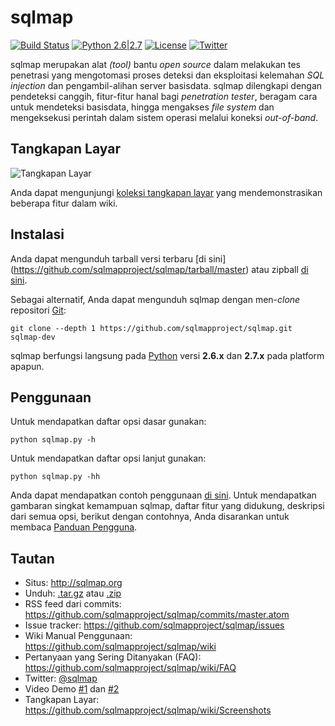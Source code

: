 # sqlmap

[![Build Status](https://api.travis-ci.org/sqlmapproject/sqlmap.svg?branch=master)](https://api.travis-ci.org/sqlmapproject/sqlmap) [![Python 2.6|2.7](https://img.shields.io/badge/python-2.6|2.7-yellow.svg)](https://www.python.org/) [![License](https://img.shields.io/badge/license-GPLv2-red.svg)](https://raw.githubusercontent.com/sqlmapproject/sqlmap/master/doc/COPYING) [![Twitter](https://img.shields.io/badge/twitter-@sqlmap-blue.svg)](https://twitter.com/sqlmap)

sqlmap merupakan alat _(tool)_ bantu _open source_ dalam melakukan tes penetrasi yang mengotomasi proses deteksi dan eksploitasi kelemahan _SQL injection_ dan pengambil-alihan server basisdata. sqlmap dilengkapi dengan pendeteksi canggih, fitur-fitur hanal bagi _penetration tester_, beragam cara untuk mendeteksi basisdata, hingga mengakses _file system_ dan mengeksekusi perintah dalam sistem operasi melalui koneksi _out-of-band_. 

Tangkapan Layar
----

![Tangkapan Layar](https://raw.github.com/wiki/sqlmapproject/sqlmap/images/sqlmap_screenshot.png)

Anda dapat mengunjungi [koleksi tangkapan layar](https://github.com/sqlmapproject/sqlmap/wiki/Screenshots) yang mendemonstrasikan beberapa fitur dalam wiki.

Instalasi
----

Anda dapat mengunduh tarball versi terbaru [di sini]
(https://github.com/sqlmapproject/sqlmap/tarball/master) atau zipball [di sini](https://github.com/sqlmapproject/sqlmap/zipball/master).

Sebagai alternatif, Anda dapat mengunduh sqlmap dengan men-_clone_ repositori [Git](https://github.com/sqlmapproject/sqlmap):

    git clone --depth 1 https://github.com/sqlmapproject/sqlmap.git sqlmap-dev

sqlmap berfungsi langsung pada [Python](http://www.python.org/download/) versi **2.6.x** dan **2.7.x** pada platform apapun.

Penggunaan
----

Untuk mendapatkan daftar opsi dasar gunakan:

    python sqlmap.py -h

Untuk mendapatkan daftar opsi lanjut gunakan:

    python sqlmap.py -hh

Anda dapat mendapatkan contoh penggunaan [di sini](https://asciinema.org/a/46601).
Untuk mendapatkan gambaran singkat kemampuan sqlmap, daftar fitur yang didukung, deskripsi dari semua opsi, berikut dengan contohnya, Anda disarankan untuk membaca [Panduan Pengguna](https://github.com/sqlmapproject/sqlmap/wiki/Usage).

Tautan
----

* Situs: http://sqlmap.org
* Unduh: [.tar.gz](https://github.com/sqlmapproject/sqlmap/tarball/master) atau [.zip](https://github.com/sqlmapproject/sqlmap/zipball/master)
* RSS feed dari commits: https://github.com/sqlmapproject/sqlmap/commits/master.atom
* Issue tracker: https://github.com/sqlmapproject/sqlmap/issues
* Wiki Manual Penggunaan: https://github.com/sqlmapproject/sqlmap/wiki
* Pertanyaan yang Sering Ditanyakan (FAQ): https://github.com/sqlmapproject/sqlmap/wiki/FAQ
* Twitter: [@sqlmap](https://twitter.com/sqlmap)
* Video Demo [#1](http://www.youtube.com/user/inquisb/videos) dan [#2](http://www.youtube.com/user/stamparm/videos)
* Tangkapan Layar: https://github.com/sqlmapproject/sqlmap/wiki/Screenshots
